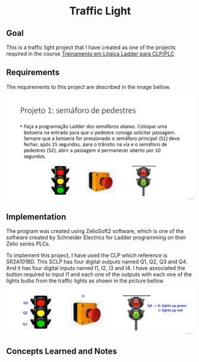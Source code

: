 # <p align="center">  Traffic Light</p>


## Goal

This is a traffic light project that I have created as one of the projects required in the course [Treinamento em Lógica Ladder para CLP/PLC](https://www.udemy.com/course/treinamento-em-logica-ladder-para-plc/)



## Requirements 

The requirements to this project are described in the image bellow. 

<p align="center">
<img src="images/requirements.png"  alt="Requirements" height="auto align="left" />
</p>

## Implementation 

The program was created using ZelioSoft2 software, which is one of the software created by Schneider Electrics for Ladder programming on their Zelio series PLCs.

To implement this project, I have used the CLP which reference is SR2A101BD. This SCLP has four digital outputs named Q1, Q2, Q3 and Q4. And it has four digital inputs named I1, I2, I3 and I4. I have associated the button required to input I1 and each one of the outputs with each one of the lights bulbs from the traffic lights as shown in the picture bellow

<p align="center">
<img src="images/outputs_and_light_bulbs.png"  alt="Requirements" height="auto align="left" />
</p>

## Concepts Learned and Notes

